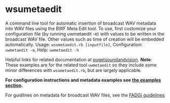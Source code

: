 # wsumetaedit

A command line tool for automatic insertion of broadcast WAV metadata into WAV files using the BWF Meta Edit tool. To use, first customize your configuration file (by running uwmetaedit -e) with values to be written in the broadcast WAV file.  Other values such as time of creation will be embedded automatically.
Usage: `wsumetaedit.rb [inputfile]`, Configuration: `uwmetaedit -e`, Help: `uwmetaedit -h`

Helpful links for related documentation at [pugetsoundandvision](https://github.com/pugetsoundandvision/). **Note**: These examples are for the related tool `uwmetaedit` so they include some minor differences with `wsumetaedit.rb`, but are largely applicable.

**For configuration instructions and metadata examples see [the examples section](https://github.com/pugetsoundandvision/audiotools/blob/master/supplemental/bwfmetadataexamples.md).**

For guidlines on metadata for broadcast WAV files, see the [FADGI guidelines](http://www.digitizationguidelines.gov/audio-visual/documents/Embed_Guideline_20120423.pdf)
